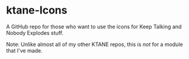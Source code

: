 # ktane-Icons
A GitHub repo for those who want to use the icons for Keep Talking and Nobody Explodes stuff.

Note: Unlike almost all of my other KTANE repos, this is *not* for a module that I've made.
